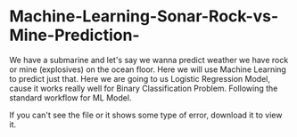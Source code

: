 # Machine-Learning-Sonar-Rock-vs-Mine-Prediction-
We have a submarine and let's say we wanna predict weather we have rock or mine (explosives) on the ocean floor. Here we will use Machine Learning to predict just that. 
Here we are going to us Logistic Regression Model, cause it works really well for Binary Classification Problem. 
Following the standard workflow for ML Model. 

If you can't see the file or it shows some type of error, download it to view it.
